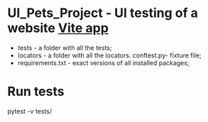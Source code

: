 # UI_Pets_Project - UI testing of a website [Vite app](http://34.141.58.52:8080/#/)

- tests - a folder with all the tests;
- locators - a folder with all the locators.
  conftest.py- fixture file;
- requirements.txt - exact versions of all installed packages;

# Run tests
pytest -v tests/
